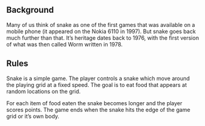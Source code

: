 ## Background
Many of us think of snake as one of the first games that was available on a mobile phone (it appeared on the Nokia 6110 in 1997). But snake goes back much further than that. It’s heritage dates back to 1976, with the first version of what was then called Worm written in 1978.

## Rules
Snake is a simple game. The player controls a snake which move around the playing grid at a fixed speed. The goal is to eat food that appears at random locations on the grid.

For each item of food eaten the snake becomes longer and the player scores points. The game ends when the snake hits the edge of the game grid or it’s own body.